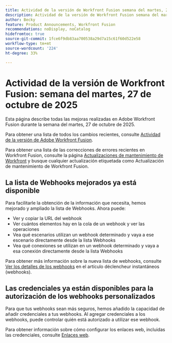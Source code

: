 ```yaml
---
title: Actividad de la versión de Workfront Fusion semana del martes, 27 de octubre de 2025
description: Actividad de la versión de Workfront Fusion semana del martes, 27 de octubre de 2025
author: Becky
feature: Product Announcements, Workfront Fusion
recommendations: noDisplay, noCatalog
hidefromtoc: true
source-git-commit: 1fce6f9db83aa700538a29d7a15c61f60d522e58
workflow-type: tm+mt
source-wordcount: '224'
ht-degree: 33%

---
```


# Actividad de la versión de Workfront Fusion: semana del martes, 27 de octubre de 2025

Esta página describe todas las mejoras realizadas en Adobe Workfront Fusion durante la semana del martes, 27 de octubre de 2025.

Para obtener una lista de todos los cambios recientes, consulte [Actividad de la versión de Adobe Workfront Fusion](/help/workfront-fusion/fusion-product-releases/fusion-release-activity.md).

Para obtener una lista de las correcciones de errores recientes en Workfront Fusion, consulte la página [Actualizaciones de mantenimiento de Workfront](https://experienceleague.adobe.com/es/docs/workfront-known-issues/releases/current-updates) y busque cualquier actualización etiquetada como Actualización de mantenimiento de Workfront Fusion.

## La lista de Webhooks mejorados ya está disponible

Para facilitarle la obtención de la información que necesita, hemos mejorado y ampliado la lista de Webhooks. Ahora puede:

* Ver y copiar la URL del webhook
* Ver cuántos elementos hay en la cola de un webhook y ver las operaciones
* Vea qué escenarios utilizan un webhook determinado y vaya a ese escenario directamente desde la lista Webhooks
* Vea qué conexiones se utilizan en un webhook determinado y vaya a esa conexión directamente desde la lista Webhooks

Para obtener más información sobre la nueva lista de webhooks, consulte [Ver los detalles de los webhooks](/help/workfront-fusion/references/modules/webhooks-reference.md#view-webhook-details) en el artículo déclencheur instantáneos (webhooks).

## Las credenciales ya están disponibles para la autorización de los webhooks personalizados

Para que tus webhooks sean más seguros, hemos añadido la capacidad de añadir credenciales a tus webhooks. Al agregar credenciales a los webhooks, puede controlar quién está autorizado a utilizar ese webhook.

Para obtener información sobre cómo configurar los enlaces web, incluidas las credenciales, consulte [Enlaces web](/help/workfront-fusion/references/apps-and-modules/universal-connectors/webhooks-updated.md).

